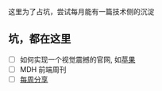 
这里为了占坑，尝试每月能有一篇技术侧的沉淀



## 坑，都在这里
- [ ] 如何实现一个视觉震撼的官网, 如[苹果](https://www.apple.com.cn/)
- [ ] MDH 前端周刊
- [ ] [每周分享](https://www.ruanyifeng.com/blog/2018/04/weekly-issue-1.html)
